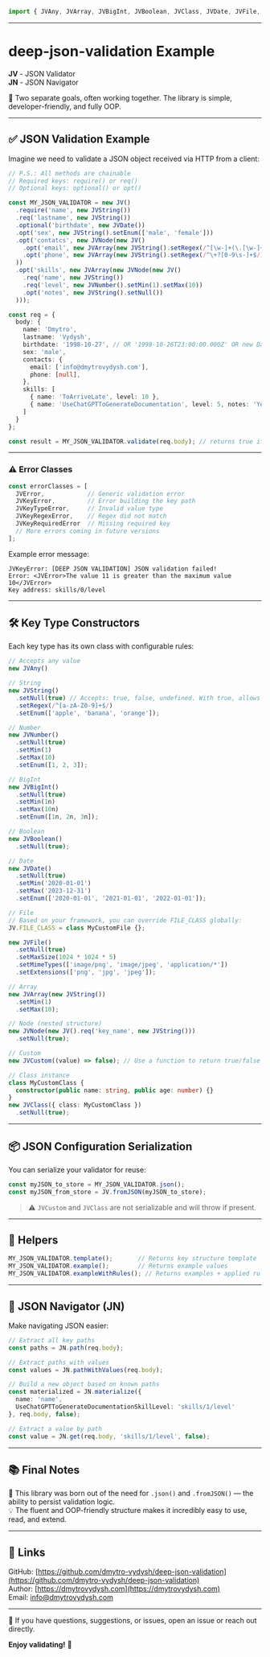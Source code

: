 ```ts
import { JVAny, JVArray, JVBigInt, JVBoolean, JVClass, JVDate, JVFile, JVNode, JVNumber, JVString, JV, JVCustom, JN, JVError, JVKeyError, JVKeyTypeError, JVKeyRegexError, JVKeyRequiredError } from 'deep-json-validation';
```

---

# deep-json-validation Example



**JV** - JSON Validator  
**JN** - JSON Navigator

🎯 Two separate goals, often working together. The library is simple, developer-friendly, and fully OOP.

---

## ✅ JSON Validation Example

Imagine we need to validate a JSON object received via HTTP from a client:

```ts
// P.S.: All methods are chainable
// Required keys: require() or req()
// Optional keys: optional() or opt()

const MY_JSON_VALIDATOR = new JV()
  .require('name', new JVString())
  .req('lastname', new JVString())
  .optional('birthdate', new JVDate())
  .opt('sex', new JVString().setEnum(['male', 'female']))
  .opt('contatcs', new JVNode(new JV()
    .opt('email', new JVArray(new JVString().setRegex(/^[\w-]+(\.[\w-]+)*@([\w-]+\.)+[a-zA-Z]{2,7}$/))) // Surely you know a better regex than this 😅
    .opt('phone', new JVArray(new JVString().setRegex(/^\+?[0-9\s-]+$/).setNull()))
  ))
  .opt('skills', new JVArray(new JVNode(new JV()
    .req('name', new JVString())
    .req('level', new JVNumber().setMin(1).setMax(10))
    .opt('notes', new JVString().setNull())
  )));

const req = {
  body: {
    name: 'Dmytro',
    lastname: 'Vydysh',
    birthdate: '1998-10-27', // OR '1998-10-26T23:00:00.000Z' OR new Date(1998, 9, 27) OR 909442800000
    sex: 'male',
    contacts: {
      email: ['info@dmytrovydysh.com'],
      phone: [null],
    },
    skills: [
      { name: 'ToArriveLate', level: 10 },
      { name: 'UseChatGPTToGenerateDocumentation', level: 5, notes: 'Yes, this documentation is generated by ChatGPT' },
    ]
  }
};

const result = MY_JSON_VALIDATOR.validate(req.body); // returns true if valid, throws error otherwise
```

---

### ⚠️ Error Classes

```ts
const errorClasses = [
  JVError,            // Generic validation error
  JVKeyError,         // Error building the key path
  JVKeyTypeError,     // Invalid value type
  JVKeyRegexError,    // Regex did not match
  JVKeyRequiredError  // Missing required key
  // More errors coming in future versions
];
```

Example error message:
```
JVKeyError: [DEEP JSON VALIDATION] JSON validation failed!
Error: <JVError>The value 11 is greater than the maximum value 10</JVError>
Key address: skills/0/level
```

---

## 🛠 Key Type Constructors

Each key type has its own class with configurable rules:

```ts
// Accepts any value
new JVAny()

// String
new JVString()
  .setNull(true) // Accepts: true, false, undefined. With true, allows null as valid
  .setRegex(/^[a-zA-Z0-9]+$/)
  .setEnum(['apple', 'banana', 'orange']);

// Number
new JVNumber()
  .setNull(true)
  .setMin(1)
  .setMax(10)
  .setEnum([1, 2, 3]);

// BigInt
new JVBigInt()
  .setNull(true)
  .setMin(1n)
  .setMax(10n)
  .setEnum([1n, 2n, 3n]);

// Boolean
new JVBoolean()
  .setNull(true);

// Date
new JVDate()
  .setNull(true)
  .setMin('2020-01-01')
  .setMax('2023-12-31')
  .setEnum(['2020-01-01', '2021-01-01', '2022-01-01']);

// File
// Based on your framework, you can override FILE_CLASS globally:
JV.FILE_CLASS = class MyCustomFile {};

new JVFile()
  .setNull(true)
  .setMaxSize(1024 * 1024 * 5)
  .setMimeTypes(['image/png', 'image/jpeg', 'application/*'])
  .setExtensions(['png', 'jpg', 'jpeg']);

// Array
new JVArray(new JVString())
  .setMin(1)
  .setMax(10);

// Node (nested structure)
new JVNode(new JV().req('key_name', new JVString()))
  .setNull(true);

// Custom
new JVCustom((value) => false); // Use a function to return true/false — if false, it throws an error

// Class instance
class MyCustomClass {
  constructor(public name: string, public age: number) {}
}
new JVClass({ class: MyCustomClass })
  .setNull(true);
```

---

## 📦 JSON Configuration Serialization

You can serialize your validator for reuse:

```ts
const myJSON_to_store = MY_JSON_VALIDATOR.json();
const myJSON_from_store = JV.fromJSON(myJSON_to_store);
```

> ⚠️ `JVCustom` and `JVClass` are not serializable and will throw if present.

---

## 🧰 Helpers

```ts
MY_JSON_VALIDATOR.template();       // Returns key structure template
MY_JSON_VALIDATOR.example();        // Returns example values
MY_JSON_VALIDATOR.exampleWithRules(); // Returns examples + applied rules
```

---

## 🔎 JSON Navigator (JN)

Make navigating JSON easier:

```ts
// Extract all key paths
const paths = JN.path(req.body);

// Extract paths with values
const values = JN.pathWithValues(req.body);

// Build a new object based on known paths
const materialized = JN.materialize({
  name: 'name',
  UseChatGPTToGenerateDocumentationSkillLevel: 'skills/1/level'
}, req.body, false);

// Extract a value by path
const value = JN.get(req.body, 'skills/1/level', false);
```

---

## 📚 Final Notes

🧠 This library was born out of the need for `.json()` and `.fromJSON()` — the ability to persist validation logic.  
💡 The fluent and OOP-friendly structure makes it incredibly easy to use, read, and extend.

---

## 🔗 Links

GitHub: [https://github.com/dmytro-vydysh/deep-json-validation](https://github.com/dmytro-vydysh/deep-json-validation)  
Author: [https://dmytrovydysh.com](https://dmytrovydysh.com)  
Email: info@dmytrovydysh.com

---

🙏 If you have questions, suggestions, or issues, open an issue or reach out directly.

**Enjoy validating!** 🧪
